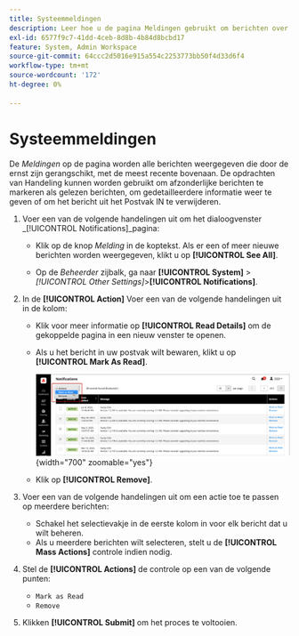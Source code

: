 ```yaml
---
title: Systeemmeldingen
description: Leer hoe u de pagina Meldingen gebruikt om berichten over systeembewerkingen te controleren.
exl-id: 6577f9c7-41dd-4ceb-8d8b-4b84d8bcbd17
feature: System, Admin Workspace
source-git-commit: 64ccc2d5016e915a554c2253773bb50f4d33d6f4
workflow-type: tm+mt
source-wordcount: '172'
ht-degree: 0%

---
```


# Systeemmeldingen

De _Meldingen_ op de pagina worden alle berichten weergegeven die door de ernst zijn gerangschikt, met de meest recente bovenaan. De opdrachten van Handeling kunnen worden gebruikt om afzonderlijke berichten te markeren als gelezen berichten, om gedetailleerdere informatie weer te geven of om het bericht uit het Postvak IN te verwijderen.

1. Voer een van de volgende handelingen uit om het dialoogvenster _[!UICONTROL Notifications]_pagina:

   - Klik op de knop _Melding_ in de koptekst. Als er een of meer nieuwe berichten worden weergegeven, klikt u op **[!UICONTROL See All]**.

   - Op de _Beheerder_ zijbalk, ga naar **[!UICONTROL System]** > _[!UICONTROL Other Settings]_>**[!UICONTROL Notifications]**.

1. In de **[!UICONTROL Action]** Voer een van de volgende handelingen uit in de kolom:

   - Klik voor meer informatie op **[!UICONTROL Read Details]** om de gekoppelde pagina in een nieuw venster te openen.

   - Als u het bericht in uw postvak wilt bewaren, klikt u op **[!UICONTROL Mark As Read]**.

     ![Beheerder - meldingen](./assets/admin-notifications-mark-as-read.png){width="700" zoomable="yes"}

   - Klik op **[!UICONTROL Remove]**.

1. Voer een van de volgende handelingen uit om een actie toe te passen op meerdere berichten:

   - Schakel het selectievakje in de eerste kolom in voor elk bericht dat u wilt beheren.
   - Als u meerdere berichten wilt selecteren, stelt u de **[!UICONTROL Mass Actions]** controle indien nodig.

1. Stel de **[!UICONTROL Actions]** de controle op een van de volgende punten:

   - `Mark as Read`
   - `Remove`

1. Klikken **[!UICONTROL Submit]** om het proces te voltooien.
